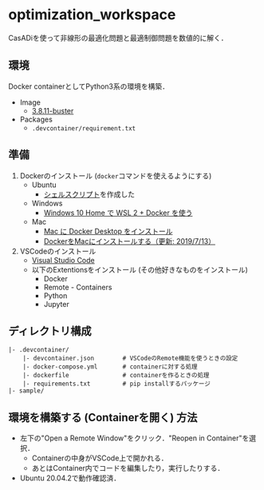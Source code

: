# optimization_workspace
CasADiを使って非線形の最適化問題と最適制御問題を数値的に解く．

## 環境
Docker containerとしてPython3系の環境を構築．

- Image
    - [3.8.11-buster](https://github.com/docker-library/python/blob/670a51bde142663856c29c3ef85efcebde0aec6d/3.8/buster/Dockerfile)
- Packages
    - `.devcontainer/requirement.txt`

## 準備
1. Dockerのインストール (`docker`コマンドを使えるようにする)
    - Ubuntu
        - [シェルスクリプト](https://github.com/tcbn-ai/TIL/blob/main/Study_Docker/shellscript/install_docker.sh)を作成した
    - Windows
        - [Windows 10 Home で WSL 2 + Docker を使う](https://qiita.com/KoKeCross/items/a6365af2594a102a817b)
    - Mac
        - [Mac に Docker Desktop をインストール](https://docs.docker.jp/docker-for-mac/install.html)
        - [DockerをMacにインストールする（更新: 2019/7/13）](https://qiita.com/kurkuru/items/127fa99ef5b2f0288b81)
1. VSCodeのインストール
    - [Visual Studio Code](https://azure.microsoft.com/ja-jp/products/visual-studio-code/)
    - 以下のExtentionsをインストール (その他好きなものをインストール)
        - Docker
        - Remote - Containers
        - Python
        - Jupyter

## ディレクトリ構成
```
|- .devcontainer/
    |- devcontainer.json        # VSCodeのRemote機能を使うときの設定
    |- docker-compose.yml       # containerに対する処理
    |- dockerfile               # containerを作るときの処理
    |- requirements.txt         # pip installするパッケージ
|- sample/
```

## 環境を構築する (Containerを開く) 方法
- 左下の"Open a Remote Window"をクリック．"Reopen in Container"を選択．
    - Containerの中身がVSCode上で開かれる．
    - あとはContainer内でコードを編集したり，実行したりする．
- Ubuntu 20.04.2で動作確認済．